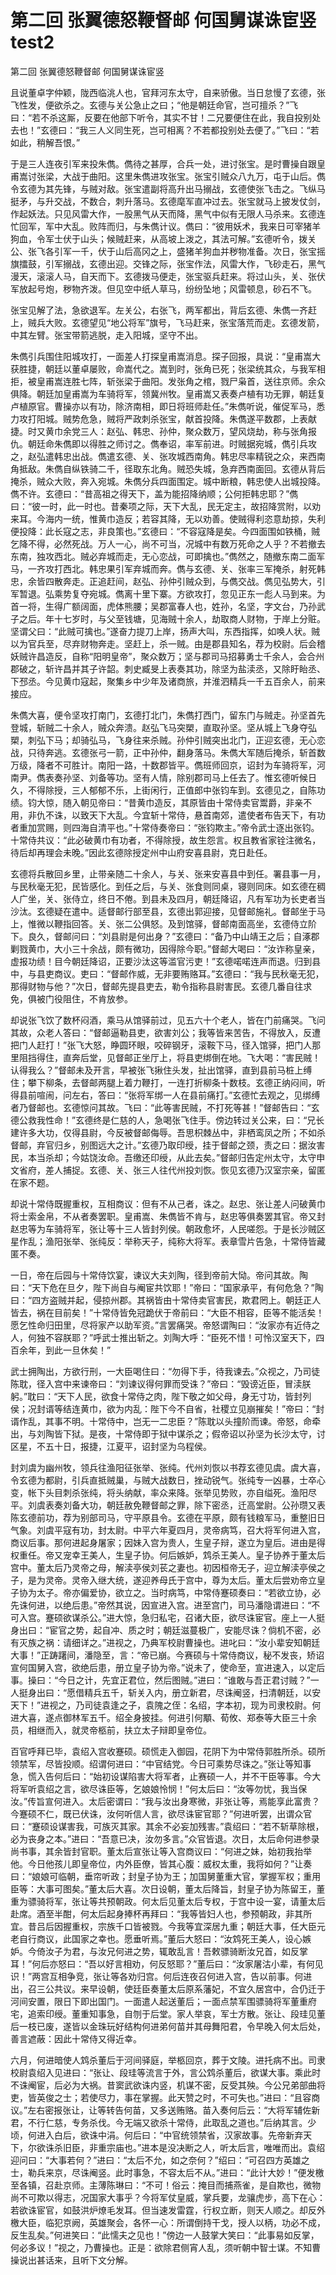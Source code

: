 # 第二回        张翼德怒鞭督邮 何国舅谋诛宦竖 test2

第二回        张翼德怒鞭督邮 何国舅谋诛宦竖


且说董卓字仲颖，陇西临洮人也，官拜河东太守，自来骄傲。当日怠慢了玄德，张飞性发，便欲杀之。玄德与关公急止之曰；“他是朝廷命官，岂可擅杀？”飞曰：“若不杀这厮，反要在他部下听令，其实不甘！二兄要便住在此，我自投别处去也！”玄德曰：“我三人义同生死，岂可相离？不若都投别处去便了。”飞曰：“若如此，稍解吾恨。”


于是三人连夜引军来投朱儁。儁待之甚厚，合兵一处，进讨张宝。是时曹操自跟皇甫嵩讨张梁，大战于曲阳。这里朱儁进攻张宝。张宝引贼众八九万，屯于山后。儁令玄德为其先锋，与贼对敌。张宝遣副将高升出马搦战，玄德使张飞击之。飞纵马挺矛，与升交战，不数合，刺升落马。玄德麾军直冲过去。张宝就马上披发仗剑，作起妖法。只见风雷大作，一股黑气从天而降，黑气中似有无限人马杀来。玄德连忙回军，军中大乱。败阵而归，与朱儁计议。儁曰：“彼用妖术，我来日可宰猪羊狗血，令军士伏于山头；候贼赶来，从高坡上泼之，其法可解。”玄德听令，拨关公、张飞各引军一千，伏于山后高冈之上，盛猪羊狗血并秽物准备。次日，张宝摇旗擂鼓，引军搦战，玄德出迎。交锋之际，张宝作法，风雷大作，飞砂走石，黑气漫天，滚滚人马，自天而下。玄德拨马便走，张宝驱兵赶来。将过山头，关、张伏军放起号炮，秽物齐泼。但见空中纸人草马，纷纷坠地；风雷顿息，砂石不飞。


张宝见解了法，急欲退军。左关公，右张飞，两军都出，背后玄德、朱儁一齐赶上，贼兵大败。玄德望见“地公将军”旗号，飞马赶来，张宝落荒而走。玄德发箭，中其左臂。张宝带箭逃脱，走入阳城，坚守不出。


朱儁引兵围住阳城攻打，一面差人打探皇甫嵩消息。探子回报，具说：“皇甫嵩大获胜捷，朝廷以董卓屡败，命嵩代之。嵩到时，张角已死；张梁统其众，与我军相拒，被皇甫嵩连胜七阵，斩张梁于曲阳。发张角之棺，戮尸枭首，送往京师。余众俱降。朝廷加皇甫嵩为车骑将军，领冀州牧。皇甫嵩又表奏卢植有功无罪，朝廷复卢植原官。曹操亦以有功，除济南相，即日将班师赴任。”朱儁听说，催促军马，悉力攻打阳城。贼势危急，贼将严政刺杀张宝，献首投降。朱儁遂平数郡，上表献捷。时又黄巾余党三人：赵弘、韩忠、孙仲，聚众数万，望风烧劫，称与张角报仇。朝廷命朱儁即以得胜之师讨之。儁奉诏，率军前进。时贼据宛城，儁引兵攻之，赵弘遣韩忠出战。儁遣玄德、关、张攻城西南角。韩忠尽率精锐之众，来西南角抵敌。朱儁自纵铁骑二千，径取东北角。贼恐失城，急弃西南面回。玄德从背后掩杀，贼众大败，奔入宛城。朱儁分兵四面围定。城中断粮，韩忠使人出城投降。儁不许。玄德曰：“昔高祖之得天下，盖为能招降纳顺；公何拒韩忠耶？”儁曰：“彼一时，此一时也。昔秦项之际，天下大乱，民无定主，故招降赏附，以劝来耳。今海内一统，惟黄巾造反；若容其降，无以劝善。使贼得利恣意劫掠，失利便投降：此长寇之志，非良策也。”玄德曰：“不容寇降是矣。今四面围如铁桶，贼乞降不得，必然死战。万人一心，尚不可当，况城中有数万死命之人乎？不若撤去东南，独攻西北。贼必弃城而走，无心恋战，可即擒也。”儁然之，随撤东南二面军马，一齐攻打西北。韩忠果引军弃城而奔。儁与玄德、关、张率三军掩杀，射死韩忠，余皆四散奔走。正追赶间，赵弘、孙仲引贼众到，与儁交战。儁见弘势大，引军暂退。弘乘势复夺宛城。儁离十里下寨。方欲攻打，忽见正东一彪人马到来。为首一将，生得广额阔面，虎体熊腰；吴郡富春人也，姓孙，名坚，字文台，乃孙武子之后。年十七岁时，与父至钱塘，见海贼十余人，劫取商人财物，于岸上分赃。坚谓父曰：“此贼可擒也。”遂奋力提刀上岸，扬声大叫，东西指挥，如唤人状。贼以为官兵至，尽弃财物奔走。坚赶上，杀一贼。由是郡县知名，荐为校尉。后会稽妖贼许昌造反，自称“阳明皇帝”，聚众数万；坚与郡司马招募勇士千余人，会合州郡破之，斩许昌并其子许韶。刺史臧旻上表奏其功，除坚为盐渎丞，又除盱眙丞、下邳丞。今见黄巾寇起，聚集乡中少年及诸商旅，并淮泗精兵一千五百余人，前来接应。


朱儁大喜，便令坚攻打南门，玄德打北门，朱儁打西门，留东门与贼走。孙坚首先登城，斩贼二十余人，贼众奔溃。赵弘飞马突槊，直取孙坚。坚从城上飞身夺弘槊，刺弘下马；却骑弘马，飞身往来杀贼。孙仲引贼突出北门，正迎玄德，无心恋战，只待奔逃。玄德张弓一箭，正中孙仲，翻身落马。朱儁大军随后掩杀，斩首数万级，降者不可胜计。南阳一路，十数郡皆平。儁班师回京，诏封为车骑将军，河南尹。儁表奏孙坚、刘备等功。坚有人情，除别郡司马上任去了。惟玄德听候日久，不得除授，三人郁郁不乐，上街闲行，正值郎中张钧车到。玄德见之，自陈功绩。钧大惊，随入朝见帝曰：“昔黄巾造反，其原皆由十常侍卖官鬻爵，非亲不用，非仇不诛，以致天下大乱。今宜斩十常侍，悬首南郊，遣使者布告天下，有功者重加赏赐，则四海自清平也。”十常侍奏帝曰：“张钧欺主。”帝令武士逐出张钧。十常侍共议：“此必破黄巾有功者，不得除授，故生怨言。权且教省家铨注微名，待后却再理会未晚。”因此玄德除授定州中山府安喜县尉，克日赴任。


玄德将兵散回乡里，止带亲随二十余人，与关、张来安喜县中到任。署县事一月，与民秋毫无犯，民皆感化。到任之后，与关、张食则同桌，寝则同床。如玄德在稠人广坐，关、张侍立，终日不倦。到县未及四月，朝廷降诏，凡有军功为长吏者当沙汰。玄德疑在遣中。适督邮行部至县，玄德出郭迎接，见督邮施礼。督邮坐于马上，惟微以鞭指回答。关、张二公俱怒。及到馆驿，督邮南面高坐，玄德侍立阶下。良久，督邮问曰：“刘县尉是何出身？”玄德曰：“备乃中山靖王之后；自涿郡剿戮黄巾，大小三十余战，颇有微功，因得除今职。”督邮大喝曰：“汝诈称皇亲，虚报功绩！目今朝廷降诏，正要沙汰这等滥官污吏！”玄德喏喏连声而退。归到县中，与县吏商议。吏曰：“督邮作威，无非要贿赂耳。”玄德曰：“我与民秋毫无犯，那得财物与他？”次日，督邮先提县吏去，勒令指称县尉害民。玄德几番自往求免，俱被门役阻住，不肯放参。


却说张飞饮了数杯闷酒，乘马从馆驿前过，见五六十个老人，皆在门前痛哭。飞问其故，众老人答曰：“督邮逼勒县吏，欲害刘公；我等皆来苦告，不得放入，反遭把门人赶打！”张飞大怒，睁圆环眼，咬碎钢牙，滚鞍下马，径入馆驿，把门人那里阻挡得住，直奔后堂，见督邮正坐厅上，将县吏绑倒在地。飞大喝：“害民贼！认得我么？”督邮未及开言，早被张飞揪住头发，扯出馆驿，直到县前马桩上缚住；攀下柳条，去督邮两腿上着力鞭打，一连打折柳条十数枝。玄德正纳闷间，听得县前喧闹，问左右，答曰：“张将军绑一人在县前痛打。”玄德忙去观之，见绑缚者乃督邮也。玄德惊问其故。飞曰：“此等害民贼，不打死等甚！”督邮告曰：“玄德公救我性命！”玄德终是仁慈的人，急喝张飞住手。傍边转过关公来，曰：“兄长建许多大功，仅得县尉，今反被督邮侮辱。吾思枳棘丛中，非栖鸾凤之所；不如杀督邮，弃官归乡，别图远大之计。”玄德乃取印绶，挂于督邮之颈，责之曰：据汝害民，本当杀却；今姑饶汝命。吾缴还印绶，从此去矣。”督邮归告定州太守，太守申文省府，差人捕捉。玄德、关、张三人往代州投刘恢。恢见玄德乃汉室宗亲，留匿在家不题。


却说十常侍既握重权，互相商议：但有不从己者，诛之。赵忠、张让差人问破黄巾将士索金帛，不从者奏罢职。皇甫嵩、朱儁皆不肯与，赵忠等俱奏罢其官。帝又封赵忠等为车骑将军，张让等十三人皆封列侯。朝政愈坏，人民嗟怨。于是长沙贼区星作乱；渔阳张举、张纯反：举称天子，纯称大将军。表章雪片告急，十常侍皆藏匿不奏。


一日，帝在后园与十常侍饮宴，谏议大夫刘陶，径到帝前大恸。帝问其故。陶曰：“天下危在旦夕，陛下尚自与阉宦共饮耶！”帝曰：“国家承平，有何危急？”陶曰：“四方盗贼并起，侵掠州郡。其祸皆由十常侍卖官害民，欺君罔上。朝廷正人皆去，祸在目前矣！”十常侍皆免冠跪伏于帝前曰：“大臣不相容，臣等不能活矣！愿乞性命归田里，尽将家产以助军资。”言罢痛哭。帝怒谓陶曰：“汝家亦有近侍之人，何独不容朕耶？”呼武士推出斩之。刘陶大呼：“臣死不惜！可怜汉室天下，四百余年，到此一旦休矣！”


武士拥陶出，方欲行刑，一大臣喝住曰：“勿得下手，待我谏去。”众视之，乃司徒陈耽，径入宫中来谏帝曰：“刘谏议得何罪而受诛？”帝曰：“毁谤近臣，冒渎朕躬。”耽曰：“天下人民，欲食十常侍之肉，陛下敬之如父母，身无寸功，皆封列侯；况封谞等结连黄巾，欲为内乱：陛下今不自省，社稷立见崩摧矣！”帝曰：“封谞作乱，其事不明。十常侍中，岂无一二忠臣？”陈耽以头撞阶而谏。帝怒，命牵出，与刘陶皆下狱。是夜，十常侍即于狱中谋杀之；假帝诏以孙坚为长沙太守，讨区星，不五十日，报捷，江夏平，诏封坚为乌程侯。


封刘虞为幽州牧，领兵往渔阳征张举、张纯。代州刘恢以书荐玄德见虞。虞大喜，令玄德为都尉，引兵直抵贼巢，与贼大战数日，挫动锐气。张纯专一凶暴，士卒心变，帐下头目刺杀张纯，将头纳献，率众来降。张举见势败，亦自缢死。渔阳尽平。刘虞表奏刘备大功，朝廷赦免鞭督邮之罪，除下密丞，迁高堂尉。公孙瓒又表陈玄德前功，荐为别部司马，守平原县令。玄德在平原，颇有钱粮军马，重整旧日气象。刘虞平寇有功，封太尉。中平六年夏四月，灵帝病笃，召大将军何进入宫，商议后事。那何进起身屠家；因妹入宫为贵人，生皇子辩，遂立为皇后。进由是得权重任。帝又宠幸王美人，生皇子协。何后嫉妒，鸩杀王美人。皇子协养于董太后宫中。董太后乃灵帝之母，解渎亭侯刘苌之妻也。初因桓帝无子，迎立解渎亭侯之子，是为灵帝。灵帝入继大统，遂迎养母氏于宫中，尊为太后。董太后尝劝帝立皇子协为太子。帝亦偏爱协，欲立之。当时病笃，中常侍蹇硕奏曰：“若欲立协，必先诛何进，以绝后患。”帝然其说，因宣进入宫。进至宫门，司马潘隐谓进曰：“不可入宫。蹇硕欲谋杀公。”进大惊，急归私宅，召诸大臣，欲尽诛宦官。座上一人挺身出曰：“宦官之势，起自冲、质之时；朝廷滋蔓极广，安能尽诛？倘机不密，必有灭族之祸：请细详之。”进视之，乃典军校尉曹操也。进叱曰：“汝小辈安知朝廷大事！”正踌躇间，潘隐至，言：“帝已崩。今赛硕与十常侍商议，秘不发丧，矫诏宣何国舅入宫，欲绝后患，册立皇子协为帝。”说未了，使命至，宣进速入，以定后事。操曰：“今日之计，先宜正君位，然后图贼。”进曰：“谁敢与吾正君讨贼？”一人挺身出曰：“愿借精兵五千，斩关入内，册立新君，尽诛阉竖，扫清朝廷，以安天下！”进视之，乃司徒袁逢之子，袁隗之侄：名绍，字本初，现为司隶校尉。何进大喜，遂点御林军五千。绍全身披挂。何进引何顒、荀攸、郑泰等大臣三十余员，相继而入，就灵帝柩前，扶立太子辩即皇帝位。


百官呼拜已毕，袁绍入宫收蹇硕。硕慌走入御园，花阴下为中常侍郭胜所杀。硕所领禁军，尽皆投顺。绍谓何进曰：“中官结党。今日可乘势尽诛之。”张让等知事急，慌入告何后曰：“始初设谋陷害大将军者，止赛硕一人，并不干臣等事。今大将军听袁绍之言，欲尽诛臣等，乞娘娘怜悯！”何太后曰：“汝等勿忧，我当保汝。”传旨宣何进入。太后密谓曰：“我与汝出身寒微，非张让等，焉能享此富贵？今蹇硕不仁，既已伏诛，汝何听信人言，欲尽诛宦官耶？”何进听罢，出谓众官曰：“蹇硕设谋害我，可族灭其家。其余不必妄加残害。”袁绍曰：“若不斩草除根，必为丧身之本。”进曰：“吾意已决，汝勿多言。”众官皆退。次日，太后命何进参录尚书事，其余皆封官职。董太后宣张让等入宫商议曰：“何进之妹，始初我抬举他。今日他孩儿即皇帝位，内外臣僚，皆其心腹：威权太重，我将如何？”让奏曰：“娘娘可临朝，垂帘听政；封皇子协为王；加国舅董重大官，掌握军权；重用臣等：大事可图矣。”董太后大喜。次日设朝，董太后降旨，封皇子协为陈留王，董重为骠骑将军，张让等共预朝政。何太后见董太后专权，于宫中设一宴，请董太后赴席。酒至半酣，何太后起身捧杯再拜曰：“我等皆妇人也，参预朝政，非其所宜。昔吕后因握重权，宗族千口皆被戮。今我等宜深居九重；朝廷大事，任大臣元老自行商议，此国家之幸也。愿垂听焉。”董后大怒曰：“汝鸩死王美人，设心嫉妒。今倚汝子为君，与汝兄何进之势，辄敢乱言！吾敕骠骑断汝兄首，如反掌耳！”何后亦怒曰：“吾以好言相劝，何反怒耶？”董后曰：“汝家屠沽小辈，有何见识！”两宫互相争竞，张让等各劝归宫。何后连夜召何进入宫，告以前事。何进出，召三公共议。来早设朝，使廷臣奏董太后原系藩妃，不宜久居宫中，合仍迁于河间安置，限日下即出国门。一面遣人起送董后；一面点禁军围骠骑将军董重府宅，追索印绶。董重知事急，自刎于后堂。家人举哀，军士方散。张让、段珪见董后一枝已废，遂皆以金珠玩好结构何进弟何苗并其母舞阳君，令早晚入何太后处，善言遮蔽：因此十常侍又得近幸。


六月，何进暗使人鸩杀董后于河间驿庭，举柩回京，葬于文陵。进托病不出。司隶校尉袁绍入见进曰：“张让、段珪等流言于外，言公鸩杀董后，欲谋大事。乘此时不诛阉宦，后必为大祸。昔窦武欲诛内竖，机谋不密，反受其殃。今公兄弟部曲将吏，皆英俊之士；若使尽力，事在掌握。此天赞之时，不可失也。”进曰：“且容商议。”左右密报张让，让等转告何苗，又多送贿赂。苗入奏何后云：“大将军辅佐新君，不行仁慈，专务杀伐。今无端又欲杀十常侍，此取乱之道也。”后纳其言。少顷，何进入白后，欲诛中涓。何后曰：“中官统领禁省，汉家故事。先帝新弃天下，尔欲诛杀旧臣，非重宗庙也。”进本是没决断之人，听太后言，唯唯而出。袁绍迎问曰：“大事若何？”进曰：“太后不允，如之奈何？”绍曰：“可召四方英雄之士，勒兵来京，尽诛阉竖。此时事急，不容太后不从。”进曰：“此计大妙！”便发檄至各镇，召赴京师。主薄陈琳曰：“不可！俗云：掩目而捕燕雀，是自欺也，微物尚不可欺以得志，况国家大事乎？今将军仗皇威，掌兵要，龙骧虎步，高下在心：若欲诛宦官，如鼓洪炉燎毛发耳。但当速发雷霆，行权立断，则天人顺之。却反外檄大臣，临犯京阙，英雄聚会，各怀一心：所谓倒持干戈，授人以柄，功必不成，反生乱矣。”何进笑曰：“此懦夫之见也！”傍边一人鼓掌大笑曰：“此事易如反掌，何必多议！”视之，乃曹操也。正是：欲除君侧宵人乱，须听朝中智士谋。不知曹操说出甚话来，且听下文分解。